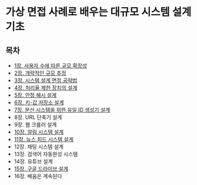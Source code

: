 # 가상 면접 사례로 배우는 대규모 시스템 설계 기초

## 목차
- [1장. 사용자 수에 따른 규모 확장성](./contents/chapter01.md)
- [2장. 개략적인 규모 추정](./contents/chapter02.md)
- [3장. 시스템 설계 면접 공략법](./contents/chapter03.md)
- [4장. 처리율 제한 장치의 설계](./contents/chapter04.md)
- [5장. 안정 해시 설계](./contents/chapter05.md)
- [6장. 키-값 저장소 설계](./contents/chapter06.md)
- [7장. 분산 시스템을 위한 유일 ID 생성기 설계](./contents/chapter07.md)
- 8장. URL 단축기 설계
- 9장. 웹 크롤러 설계
- [10장. 알림 시스템 설계](./contents/chapter10.md)
- [11장. 뉴스 피드 시스템 설계](./contents/chapter11.md)
- 12장. 채팅 시스템 설계
- 13장. 검색어 자동완성 시스템
- 14장. 유튜브 설계
- [15장. 구글 드라이브 설계](./contents/chapter15.md)
- 16장. 배움은 계속된다
